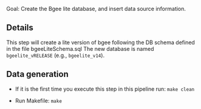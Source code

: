 Goal: Create the Bgee lite database, and insert data source information.

## Details

This step will create a lite version of bgee following the DB schema defined in the file bgeeLiteSchema.sql
The new database is named `bgeelite_vRELEASE` (e.g., `bgeelite_v14`).

## Data generation

* If it is the first time you execute this step in this pipeline run: `make clean`

* Run Makefile: `make`


